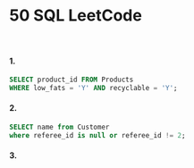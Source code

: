 # 50 SQL LeetCode

<br/>

#### 1.
```sql
SELECT product_id FROM Products
WHERE low_fats = 'Y' AND recyclable = 'Y';
```
#### 2.
```sql
SELECT name from Customer 
where referee_id is null or referee_id != 2;
```
#### 3.
```sql

```
